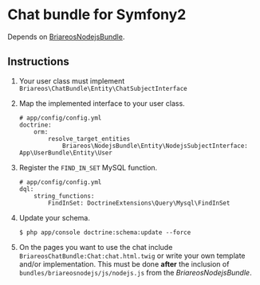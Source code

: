# Chat bundle for Symfony2

Depends on [BriareosNodejsBundle](https://github.com/Briareos/BriareosNodejsBundle).

## Instructions

1.  Your user class must implement `Briareos\ChatBundle\Entity\ChatSubjectInterface`

1.  Map the implemented interface to your user class.

        # app/config/config.yml
        doctrine:
            orm:
                resolve_target_entities
                    Briareos\NodejsBundle\Entity\NodejsSubjectInterface: App\UserBundle\Entity\User

1.  Register the `FIND_IN_SET` MySQL function.

        # app/config/config.yml
        dql:
            string_functions:
                FindInSet: DoctrineExtensions\Query\Mysql\FindInSet

1.  Update your schema.

        $ php app/console doctrine:schema:update --force

1.  On the pages you want to use the chat include `BriareosChatBundle:Chat:chat.html.twig` or write your own template
    and/or implementation. This must be done **after** the inclusion of `bundles/briareosnodejs/js/nodejs.js` from the
    *BriareosNodejsBundle*.
